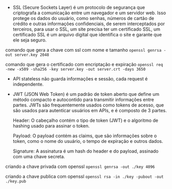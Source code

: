 - SSL (Secure Sockets Layer)
é um protocolo de segurança que criptografa a comunicação entre um navegador e um servidor web. Isso protege os dados do usuário, como senhas, números de cartão de crédito e outras informações confidenciais, de serem interceptados por terceiros, para usar o SSL, um site precisa ter um certificado SSL, um certificado SSL é um arquivo digital que identifica o site e garante que ele seja seguro.

comando que gera a chave com ssl com nome e tamanho
`openssl genrsa -out server.key 2048`

comando que gera o certificado com encriptação e expiração
`openssl req -new -x509 -sha256 -key server.key -out server.crt -days 3650`

- API stateless
não guarda informações e sessão, cada request é independente.

- JWT (JSON Web Token)
é um padrão de token aberto que define um método compacto e autocontido para transmitir informações entre partes. JWTs são frequentemente usados como tokens de acesso, que são usados para autenticar usuários em APIs, e é composto de 3 partes.

  Header: O cabeçalho contém o tipo de token (JWT) e o algoritmo de hashing usado para assinar o token.

  Payload: O payload contém as claims, que são informações sobre o token, como o nome do usuário, o tempo de expiração e outros dados.

  Signature: A assinatura é um hash do header e do payload, assinado com uma chave secreta.

criando a chave privada com openssl
`openssl genrsa -out ./key 4096`

criando a chave publica com openssl
`openssl rsa -in ./key -pubout -out ./key.pub`